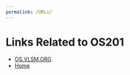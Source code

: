 ```yaml
---
permalink: /URLs/
---
```


# Links Related to OS201

* [OS.VLSM.ORG](https://os.vlsm.org/)
* [Home](../) 
